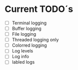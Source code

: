 # Current TODO´s

- [ ] Terminal logging
- [ ] Buffer logging
- [ ] File logging
- [ ] Threaded logging only
- [ ] Colorred logging
- [ ] Log levels
- [ ] Log info
- [ ] labled logs
